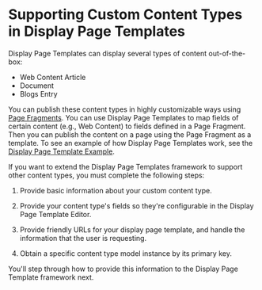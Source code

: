 # Supporting Custom Content Types in Display Page Templates

Display Page Templates can display several types of content out-of-the-box:

- Web Content Article
- Document
- Blogs Entry

You can publish these content types in highly customizable ways using 
[Page Fragments](/docs/7-2/frameworks/-/knowledge_base/f/page-fragments). 
You can use Display Page Templates to map fields of certain content (e.g., Web
Content) to fields defined in a Page Fragment. Then you can publish the content
on a page using the Page Fragment as a template. To see an example of how
Display Page Templates work, see the
[Display Page Template Example](/docs/7-2/user/-/knowledge_base/u/display-page-template-example).

If you want to extend the Display Page Templates framework to support other
content types, you must complete the following steps:

1.  Provide basic information about your custom content type.

2.  Provide your content type's fields so they're configurable in the Display
    Page Template Editor.

3.  Provide friendly URLs for your display page template, and handle the
    information that the user is requesting.

4.  Obtain a specific content type model instance by its primary key.

You'll step through how to provide this information to the Display Page Template
framework next.























<!--
## Asset Display Page Taglib

Once you have created an Asset Display Page associated with your Asset type, 
you can add the option to select an Asset Display Page in the form where you
create the Asset. The `<liferay-asset:select-asset-display-page />` taglib
renders a form field for selecting an Asset Display Page for
your asset.

There are three options when selecting a display page:

- The default display page for the asset type if one has been configured.

- Any other selectable display page.

- None

If you select no default display page, a display page is not defined. 

### Display Page Attributes

When you use the display page selector taglib, you can define the following 
attributes:

`classNameId (long)` (required): a class name ID of the asset type to 
select an asset display page for.

`classPK (long)`: a primary key of the asset entry to select an asset 
display page for.

`classTypeId (long)`: a class type ID of the asset type to select an 
asset display page for.

`eventName (String)`: event name which fires when a user selects a display
page using the item selector.

`groupId (long)` (required): the entity's group ID to select an asset 
display page for.

`showPortletLayouts (boolean)`: allow selection of pages that have Asset
Publisher configured as a default Asset Publisher for the page.

The attribute `showPortletLayout` provides backwards compatibility for display 
pages created for Journal Articles in older versions. When `showPortletLayouts`
is set to true, you can select any public or private pages with an Asset
Publisher widget on it configured as the *Default Asset Publisher for the
page*.

When submitting a form with the taglib, it populates the request with the 
following parameters:

`displayPageType (int)`: 1 = Default, 2 = Specific, 3 = None

`assetDisplayPageId (long)`: ID of selected Asset Display Page

`layoutUuid`: Layout UUID in case of a portlet page with default Asset 
Publisher
-->
